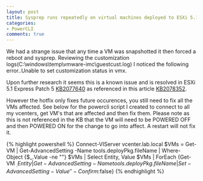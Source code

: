 ```yaml
---
layout: post
title: Sysprep runs repeatedly on virtual machines deployed to ESXi 5.1 build 1743533
categories:
- PowerCLI
comments: true
---
```

We had a strange issue that any time a VM was snapshotted it then forced a reboot and sysprep. Reviewing the customization logs(C:\windows\temp\vmware-imc\guestcust.log) I noticed the following error..Unable to set customization status in vmx.

Upon further research it seems this is a known issue and is resolved in ESXi 5.1 Express Patch 5 [KB2077640](http://kb.vmware.com/selfservice/search.do?cmd=displayKC&docType=kc&docTypeID=DT_KB_1_1&externalId=2077640) as referenced in this article [KB2078352](http://kb.vmware.com/selfservice/microsites/search.do?language=en_US&cmd=displayKC&externalId=2078352).

However the hotfix only fixes future occurences, you still need to fix all the VMs affected. See below for the powercli script I created to connect to all my vcenters, get VM's that are affected and then fix them. Please note as this is not referenced in the KB that the VM will need to be POWERED OFF and then POWERED ON for the change to go into affect. A restart will not fix it.

{% highlight powershell %}
Connect-VIServer vcenter.lab.local
$VMs = Get-VM | Get-AdvancedSetting -Name tools.deployPkg.fileName | Where-Object {$_.Value -ne ""}
$VMs | Select Entity, Value
$VMs | ForEach {Get-VM $_.Entity | Get-AdvancedSetting -Name tools.deployPkg.fileName | Set-AdvancedSetting -Value '' -Confirm:$false}
{% endhighlight %}
